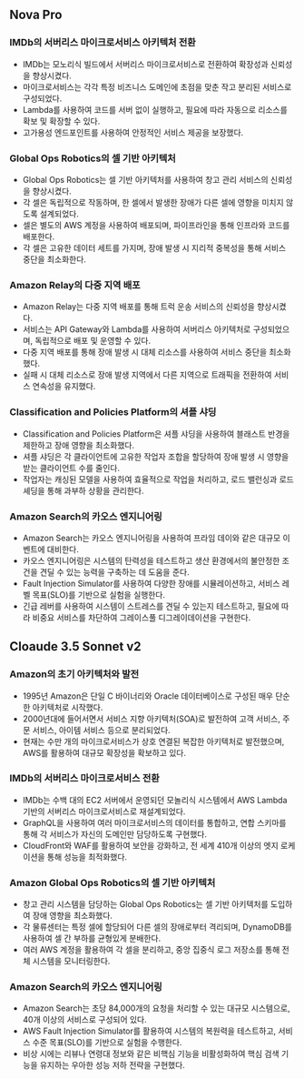 
## Nova Pro
### IMDb의 서버리스 마이크로서비스 아키텍처 전환
* IMDb는 모노리식 빌드에서 서버리스 마이크로서비스로 전환하여 확장성과 신뢰성을 향상시켰다.
* 마이크로서비스는 각각 특정 비즈니스 도메인에 초점을 맞춘 작고 분리된 서비스로 구성되었다.
* Lambda를 사용하여 코드를 서버 없이 실행하고, 필요에 따라 자동으로 리소스를 확보 및 확장할 수 있다.
* 고가용성 엔드포인트를 사용하여 안정적인 서비스 제공을 보장했다.

### Global Ops Robotics의 셀 기반 아키텍처
* Global Ops Robotics는 셀 기반 아키텍처를 사용하여 창고 관리 서비스의 신뢰성을 향상시켰다.
* 각 셀은 독립적으로 작동하며, 한 셀에서 발생한 장애가 다른 셀에 영향을 미치지 않도록 설계되었다.
* 셀은 별도의 AWS 계정을 사용하여 배포되며, 파이프라인을 통해 인프라와 코드를 배포한다.
* 각 셀은 고유한 데이터 세트를 가지며, 장애 발생 시 지리적 중복성을 통해 서비스 중단을 최소화한다.

### Amazon Relay의 다중 지역 배포
* Amazon Relay는 다중 지역 배포를 통해 트럭 운송 서비스의 신뢰성을 향상시켰다.
* 서비스는 API Gateway와 Lambda를 사용하여 서버리스 아키텍처로 구성되었으며, 독립적으로 배포 및 운영할 수 있다.
* 다중 지역 배포를 통해 장애 발생 시 대체 리소스를 사용하여 서비스 중단을 최소화했다.
* 실패 시 대체 리소스로 장애 발생 지역에서 다른 지역으로 트래픽을 전환하여 서비스 연속성을 유지했다.

### Classification and Policies Platform의 셔플 샤딩
* Classification and Policies Platform은 셔플 샤딩을 사용하여 블래스트 반경을 제한하고 장애 영향을 최소화했다.
* 셔플 샤딩은 각 클라이언트에 고유한 작업자 조합을 할당하여 장애 발생 시 영향을 받는 클라이언트 수를 줄인다.
* 작업자는 캐싱된 모델을 사용하여 효율적으로 작업을 처리하고, 로드 밸런싱과 로드 셰딩을 통해 과부하 상황을 관리한다.

### Amazon Search의 카오스 엔지니어링
* Amazon Search는 카오스 엔지니어링을 사용하여 프라임 데이와 같은 대규모 이벤트에 대비한다.
* 카오스 엔지니어링은 시스템의 탄력성을 테스트하고 생산 환경에서의 불안정한 조건을 견딜 수 있는 능력을 구축하는 데 도움을 준다.
* Fault Injection Simulator를 사용하여 다양한 장애를 시뮬레이션하고, 서비스 레벨 목표(SLO)를 기반으로 실험을 실행한다.
* 긴급 레버를 사용하여 시스템이 스트레스를 견딜 수 있는지 테스트하고, 필요에 따라 비중요 서비스를 차단하여 그레이스풀 디그레이데이션을 구현한다.


## Cloaude 3.5 Sonnet v2
### Amazon의 초기 아키텍처와 발전
* 1995년 Amazon은 단일 C 바이너리와 Oracle 데이터베이스로 구성된 매우 단순한 아키텍처로 시작했다.
* 2000년대에 들어서면서 서비스 지향 아키텍처(SOA)로 발전하여 고객 서비스, 주문 서비스, 아이템 서비스 등으로 분리되었다.
* 현재는 수만 개의 마이크로서비스가 상호 연결된 복잡한 아키텍처로 발전했으며, AWS를 활용하여 대규모 확장성을 확보하고 있다.

### IMDb의 서버리스 마이크로서비스 전환
* IMDb는 수백 대의 EC2 서버에서 운영되던 모놀리식 시스템에서 AWS Lambda 기반의 서버리스 마이크로서비스로 재설계되었다.
* GraphQL을 사용하여 여러 마이크로서비스의 데이터를 통합하고, 연합 스키마를 통해 각 서비스가 자신의 도메인만 담당하도록 구현했다.
* CloudFront와 WAF를 활용하여 보안을 강화하고, 전 세계 410개 이상의 엣지 로케이션을 통해 성능을 최적화했다.

### Amazon Global Ops Robotics의 셀 기반 아키텍처
* 창고 관리 시스템을 담당하는 Global Ops Robotics는 셀 기반 아키텍처를 도입하여 장애 영향을 최소화했다.
* 각 물류센터는 특정 셀에 할당되어 다른 셀의 장애로부터 격리되며, DynamoDB를 사용하여 셀 간 부하를 균형있게 분배한다.
* 여러 AWS 계정을 활용하여 각 셀을 분리하고, 중앙 집중식 로그 저장소를 통해 전체 시스템을 모니터링한다.

### Amazon Search의 카오스 엔지니어링
* Amazon Search는 초당 84,000개의 요청을 처리할 수 있는 대규모 시스템으로, 40개 이상의 서비스로 구성되어 있다.
* AWS Fault Injection Simulator를 활용하여 시스템의 복원력을 테스트하고, 서비스 수준 목표(SLO)를 기반으로 실험을 수행한다.
* 비상 시에는 리뷰나 연령대 정보와 같은 비핵심 기능을 비활성화하여 핵심 검색 기능을 유지하는 우아한 성능 저하 전략을 구현했다.


